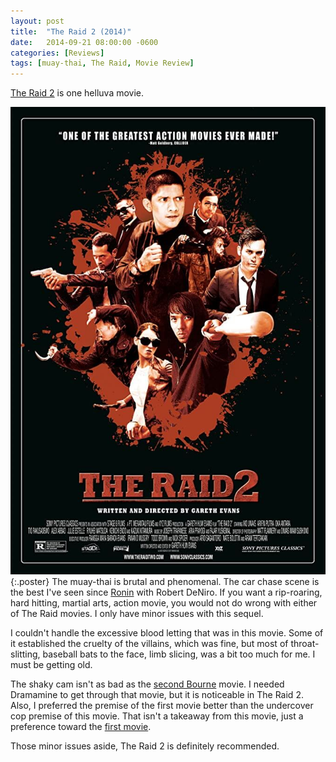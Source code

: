 ```yaml
---
layout: post
title:  "The Raid 2 (2014)"
date:   2014-09-21 08:00:00 -0600
categories: [Reviews]
tags: [muay-thai, The Raid, Movie Review]
---
```


[The Raid 2](http://www.imdb.com/title/tt2265171/) is one helluva movie.

![The Raid 2 Poster](/assets/2014/09/the-raid-2-poster.png){:.poster} The muay-thai is brutal and phenomenal. The car chase scene is the best I've seen since [Ronin](http://www.imdb.com/title/tt0122690/) with Robert DeNiro. If you want a rip-roaring, hard hitting, martial arts, action movie, you would not do wrong with either of The Raid movies. I only have minor issues with this sequel.

I couldn't handle the excessive blood letting that was in this movie. Some of it established the cruelty of the villains, which was fine, but most of throat-slitting, baseball bats to the face, limb slicing, was a bit too much for me. I must be getting old.

The shaky cam isn't as bad as the [second Bourne](https://www.imdb.com/title/tt0372183/) movie. I needed Dramamine to get through that movie, but it is noticeable in The Raid 2. Also, I preferred the premise of the first movie better than the undercover cop premise of this movie. That isn't a takeaway from this movie, just a preference toward the [first movie](http://www.imdb.com/title/tt1899353/).

Those minor issues aside, The Raid 2 is definitely recommended.
